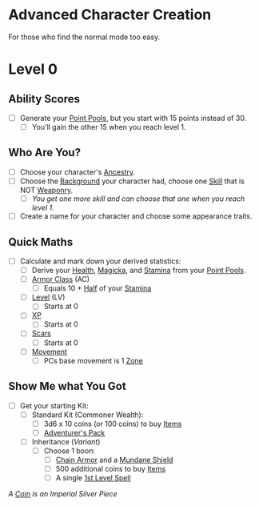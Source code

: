 # Advanced Character Creation

For those who find the normal mode too easy.

# Level 0

## Ability Scores

- [ ] Generate your [Point Pools](../../Player%20Characters/Point%20Pools/Point%20Pools.md), but you start with 15 points instead of 30.
	- [ ] You'll gain the other 15 when you reach level 1.

## Who Are You?

- [ ] Choose your character's [Ancestry](../../Player%20Characters/Ancenstries/Ancestry.md).
- [ ] Choose the [Background](../../Player%20Characters/Backgrounds/Background.md) your character had, choose one [Skill](../../Player%20Characters/Skills/Skills.md) that is NOT [Weaponry](../../Player%20Characters/Skills/Primary%20Skills/Weaponry.md).
	- [ ] *You get one more skill and can choose that one when you reach level 1.*
- [ ] Create a name for your character and choose some appearance traits.

## Quick Maths

- [ ] Calculate and mark down your derived statistics:
	- [ ] Derive your [Health](../../Player%20Characters/Attributes/Health.md), [Magicka](../../Player%20Characters/Attributes/Magicka.md), and [Stamina](../../Player%20Characters/Attributes/Stamina.md) from your [Point Pools](../../Player%20Characters/Point%20Pools/Point%20Pools.md).
	- [ ] [Armor Class](../../Player%20Characters/Derived%20Statistics/Armor%20Class.md) (AC)
		- [ ] Equals 10 + [Half](../../Game%20Procedures/Core%20Procedures/Half.md) of your [Stamina](../../Player%20Characters/Attributes/Stamina.md)
	- [ ] [Level](../../Player%20Characters/Progression/Level.md) (LV)
		- [ ] Starts at 0
	- [ ] [XP](../../Player%20Characters/Progression/Experience%20Points.md)
		- [ ] Starts at 0
	- [ ] [Scars](../../Player%20Characters/Progression/Scars.md)
		- [ ] Starts at 0
	- [ ] [Movement](../../Game%20Procedures/Combat/Movement.md)
		- [ ] PCs base movement is 1 [Zone](../../Game%20Procedures/Core%20Procedures/Zone.md)

## Show Me what You Got

- [ ] Get your starting Kit:
	- [ ] Standard Kit (Commoner Wealth):
		- [ ] 3d6 x 10 coins (or 100 coins) to buy [Items](../../Items%20and%20Gear/Items.md)
		- [ ] [Adventurer's Pack](../../Items%20and%20Gear/Gear/100%20Coins/Adventurer's%20Pack.md)
	- [ ] Inheritance (*Variant*)
		- [ ] Choose 1 boon:
			- [ ] [Chain Armor](../../Items%20and%20Gear/Armor/Mundane%20Armor/Chain%20Armor.md) and a [Mundane Shield](../../Items%20and%20Gear/Armor/Mundane%20Armor/Mundane%20Shield.md)
			- [ ] 500 additional coins to buy [Items](../../Items%20and%20Gear/Items.md)
			- [ ] A single [1st Level Spell](../../Magic/Spells/Spells%20by%20Level/Level%201/1st%20Level%20Spells.md)

*A [Coin](../../Resources%20for%20GMs/Economy/Coins.md) is an Imperial Silver Piece*
